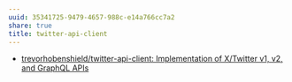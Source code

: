```yaml
---
uuid: 35341725-9479-4657-988c-e14a766cc7a2
share: true
title: twitter-api-client
---
```

* [trevorhobenshield/twitter-api-client: Implementation of X/Twitter v1, v2, and GraphQL APIs](https://github.com/trevorhobenshield/twitter-api-client)